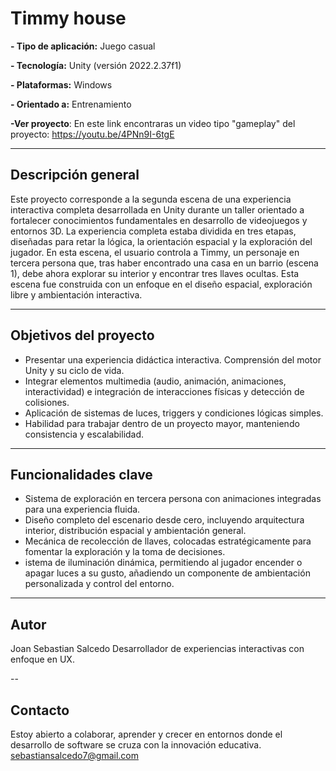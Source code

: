 #  Timmy house

**- Tipo de aplicación:** Juego casual

**- Tecnología:** Unity (versión 2022.2.37f1)  

**- Plataformas:** Windows 

**- Orientado a:** Entrenamiento 

**-Ver proyecto**: En este link encontraras un video tipo "gameplay" del proyecto: https://youtu.be/4PNn9I-6tgE

--- 

## Descripción general

Este proyecto corresponde a la segunda escena de una experiencia interactiva completa desarrollada en Unity durante un taller orientado a fortalecer conocimientos fundamentales en desarrollo de videojuegos y entornos 3D. La experiencia completa estaba dividida en tres etapas, diseñadas para retar la lógica, la orientación espacial y la exploración del jugador. 
En esta escena, el usuario controla a Timmy, un personaje en tercera persona que, tras haber encontrado una casa en un barrio (escena 1), debe ahora explorar su interior y encontrar tres llaves ocultas. Esta escena fue construida con un enfoque en el diseño espacial, exploración libre y ambientación interactiva.


---

##  Objetivos del proyecto

-  Presentar una experiencia didáctica interactiva. Comprensión del motor Unity y su ciclo de vida.
-  Integrar elementos multimedia (audio, animación, animaciones, interactividad) e integración de interacciones físicas y detección de colisiones.
-  Aplicación de sistemas de luces, triggers y condiciones lógicas simples.
-  Habilidad para trabajar dentro de un proyecto mayor, manteniendo consistencia y escalabilidad.

---

##  Funcionalidades clave

- Sistema de exploración en tercera persona con animaciones integradas para una experiencia fluida.
- Diseño completo del escenario desde cero, incluyendo arquitectura interior, distribución espacial y ambientación general.
- Mecánica de recolección de llaves, colocadas estratégicamente para fomentar la exploración y la toma de decisiones.
- istema de iluminación dinámica, permitiendo al jugador encender o apagar luces a su gusto, añadiendo un componente de ambientación personalizada y control del entorno.

---

## Autor
Joan Sebastian Salcedo
Desarrollador de experiencias interactivas con enfoque en UX.

-- 

## Contacto
Estoy abierto a colaborar, aprender y crecer en entornos donde el desarrollo de software se cruza con la innovación educativa.
sebastiansalcedo7@gmail.com

